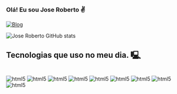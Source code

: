 ### Olá! Eu sou Jose Roberto ✌️
[![Blog](https://img.shields.io/badge/LinkedIn-0077B5?style=for-the-badge&logo=linkedin&logoColor=white)](https://www.linkedin.com/in/jr-amaral/)


![Jose Roberto GitHub stats](https://github-readme-stats.vercel.app/api?username=jramaral&show_icons=true&theme=dracula)

## Tecnologias que uso no meu dia. 🖳

<div style="display: inline_block"><br>
    <img align="center" 
    alt="html5" src="https://img.shields.io/badge/Azure_DevOps-0078D7?style=for-the-badge&logo=azure-devops&logoColor=white">
    <img align="center" 
    alt="html5" src="https://img.shields.io/badge/Microsoft%20SQL%20Server-CC2927?style=for-the-badge&logo=microsoft%20sql%20server&logoColor=white">
    <img align="center" 
    alt="html5" src="https://img.shields.io/badge/.NET-5C2D91?style=for-the-badge&logo=.net&logoColor=white">
    <img align="center" 
    alt="html5" src="https://img.shields.io/badge/JavaScript-F7DF1E?style=for-the-badge&logo=javascript&logoColor=black">
    <img align="center" 
    alt="html5" src="https://img.shields.io/badge/C%23-239120?style=for-the-badge&logo=c-sharp&logoColor=black">
    <img align="center" 
    alt="html5" src="https://img.shields.io/badge/React-20232A?style=for-the-badge&logo=react&logoColor=61DAFB">
    <img align="center" 
    alt="html5" src="https://img.shields.io/badge/Angular-DD0031?style=for-the-badge&logo=angular&logoColor=white">
    <img align="center" 
    alt="html5" src="https://img.shields.io/badge/Vue.js-35495E?style=for-the-badge&logo=vue.js&logoColor=4FC08D">
        <img align="center" 
    alt="html5" src="https://img.shields.io/badge/GIT-E44C30?style=for-the-badge&logo=git&logoColor=white">
</div>
